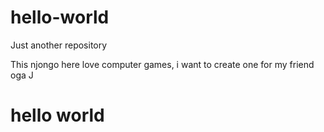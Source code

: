 # hello-world
Just another repository

This njongo here love computer games, i want to create one for my friend oga J

<html>

<head>
<title> I am a giver</title>

</head>

<body>
<h1>
<div> hello world</div>
</h1>
</body>



</html>
